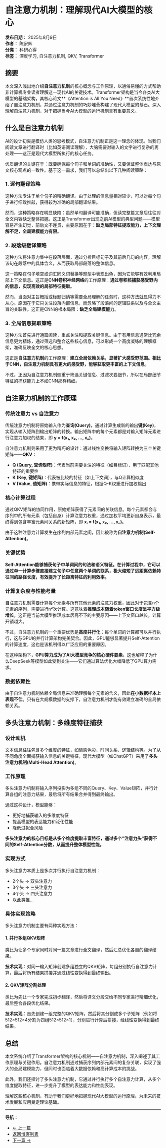 # 自注意力机制：理解现代AI大模型的核心

**发布日期：** 2025年8月9日  
**作者：** 陈家辉  
**分类：** 科研心得  
**标签：** 深度学习, 自注意力机制, QKV, Transformer

## 摘要

本文深入浅出地介绍**自注意力机制**的核心概念与工作原理，以通俗易懂的方式帮助非计算机专业读者理解这一现代AI的关键技术。Transformer架构是当今各类AI大模型的基础架构，其核心论文**《Attention is All You Need》**首次系统性地介绍了自注意力机制，并通过注意力机制的巧妙堆叠构建了现代大模型的基石。深入理解自注意力机制，对于把握当今AI大模型的运行机制具有重要意义。

## 什么是自注意力机制

AI的设计初衷是模仿人类的思考模式，自注意力机制正是这一理念的体现。当我们阅读文章进行翻译时（比如英语阅读理解），大脑需要对输入的文字进行复杂的再处理——这正是现代大模型所执行的核心任务。

优质翻译的关键在于：既要确保每个句子和单词的准确性，又要保证整体表达与原文核心观点的一致性。基于这一需求，我们可以总结出以下几种阅读策略：

### 1. 逐句翻译策略

这种方法专注于单个句子的精确翻译。由于处理的信息量相对较少，可以对每个句子进行细致推敲，获得较为准确的局部翻译结果。

然而，这种策略存在明显缺陷：虽然单句翻译可能准确，但读完整篇文章后往往对全文内容缺乏整体把握。这正是Transformer出现之前AI模型的典型问题——模型容易产生幻觉，前后文不连贯，主要原因在于：**缺乏局部特征提取能力，上下文理解不足，全局建模能力有限**。

### 2. 段落级翻译策略

这种方法将注意力集中在段落层面，通过分析目标句子及其前后几句的内容，理解该句在段落中的具体含义，从而获取局部段落的整体信息。

这一策略在句子填空或词汇同义词替换等题型中表现出色，因为它能够有效利用局部上下文信息。这正是**CNN卷积神经网络**的工作原理：**通过卷积核捕获感受野内的信息，实现高效的局部特征提取**。

然而，当面对主旨概括或标题归纳等需要全局理解的任务时，这种方法就显得力不从心。原因在于它只关注段落内部信息，而忽略了段落间的逻辑联系以及与全文主旨的关联性。这正是CNN的根本局限：**缺乏全局建模能力**。

### 3. 全局信息提取策略

这种方法首先进行通篇阅读，重点关注和提取关键信息。由于有用信息通常比冗余信息更为精炼，通过筛选和整合这些核心信息，可以形成一个高度凝练的理解框架，准确反映全文的核心思想。

这正是**自注意力机制**的工作原理：**建立全局依赖关系，显著扩大感受野范围。相比于CNN，自注意力机制具有更大的感受野，能够获取更丰富的上下文信息**。

不过，正因为自注意力机制侧重于筛选关键信息、过滤次要细节，所以在局部细节特征的捕获能力上不如CNN那样精细。

## 自注意力机制的工作原理

### 传统注意力 vs 自注意力

传统注意力机制将原始输入作为**查询(Query)**，通过计算生成新的输出**键(Key)**，实现从输入矩阵到输出矩阵的转换。输出矩阵中的每个元素都是对输入矩阵元素进行注意力加权的结果，即 **y = f(x₁, x₂, ..., xₙ)**。

自注意力机制则采用了更为精巧的设计：通过线性变换将输入矩阵转换为三个关键矩阵——**QKV**：

- **Q (Query, 查询矩阵)**：代表当前需要关注的特征（如目标词），用于匹配其他特征的重要性
- **K (Key, 键矩阵)**：代表被比较的特征（如上下文词），与Q计算相似度
- **V (Value, 值矩阵)**：携带实际信息的特征，根据Q-K权重进行加权输出

### 核心计算过程

通过QKV矩阵的协同作用，原始矩阵获得了元素间的关联信息。每个元素都会与序列中的所有元素（包括自身）计算注意力权重，通过加权平均更新自身表示，最终得到包含丰富元素间关系的新矩阵，即 **xᵢ = f(x₁, x₂, ..., xₙ)**。

由于这种注意力计算发生在序列内部元素之间，因此被称为**自注意力机制(Self-Attention)**。

### 关键优势

**Self-Attention能够捕获句子中单词间的句法和语义特征。在计算过程中，它可以通过单一计算步骤直接建立句子中任意两个单词的联系，极大缩短了远距离依赖特征间的路径长度，有效提升了长距离特征的利用效率。**

### 计算复杂度与性能考量

自注意力机制需要计算每个元素与所有其他元素的注意力权重，因此对于包含n个元素的序列，需要进行n²次计算。这意味着**推理成本随着token窗口长度呈平方级增长**，这正是当前大模型推理成本居高不下的主要原因——上下文窗口越长，计算开销越大。

不过，自注意力机制的一个重要优势是**高度并行化**：每个单词的计算都可以并行执行，这与GPU的并行计算架构完美契合。因此，GPU能够显著提升Self-Attention的计算速度，这也是该机制得以广泛应用的重要原因。

在这种架构下，**GPU算力成为了AI大模型竞争的核心硬件要素**。这也解释了为什么DeepSeek等模型如此受到关注——它们通过算法优化大幅降低了GPU算力需求。

### 数据依赖性

由于自注意力机制依赖全局信息来准确理解每个元素的含义，因此**在小数据样本上表现不佳**。只有在大规模数据的支撑下，自注意力机制才能有效建立准确的全局依赖关系。

## 多头注意力机制：多维度特征捕获

### 设计动机

文本信息往往包含多个维度的特征，如情感色彩、时间关系、逻辑结构等。为了从不同角度全面捕获输入信息的关键特征，现代大模型（如ChatGPT）采用了**多头注意力机制(Multi-Head Attention)**。

### 工作原理

多头注意力机制将输入序列投影为多组不同的Query、Key、Value矩阵，并行计算各组的注意力结果，最后将所有结果合并得到最终输出。

通过这种设计，模型能够：
- 更好地捕获输入的多维度特征
- 提高模型的表达能力和泛化性能  
- 降低过拟合风险

**多头注意力的核心目标是从多个维度提取丰富特征，通过多个"注意力头"获得不同的Self-Attention分数，从而提升整体模型性能。**

### 实现方式

多头注意力本质上是多次并行执行自注意力机制：
- 2个头 → 双头注意力
- 3个头 → 三头注意力  
- 4个头 → 四头注意力
- 以此类推...

### 具体实现策略

多头注意力机制主要有两种实现方法：

#### 1. 并行多组QKV矩阵

类比为让多个专家同时对同一篇文章进行全文翻译，然后汇总优化各自的翻译结果。

**技术实现**：对同一输入矩阵创建多组独立的QKV矩阵，每组分别执行自注意力计算，最后将所有结果拼接并通过线性变换得到最终输出。

#### 2. QKV矩阵分割处理

类比为先让一个专家完成初步翻译，然后将译文分段交给不同专家进行精细优化，最后整合各段优化结果。

**技术实现**：首先创建一组完整的QKV矩阵，然后将其分割成多个子矩阵（例如将512×512×4分割为四组512×512×1），分别进行计算后拼接，经线性变换得到最终结果。

## 总结

本文系统介绍了Transformer架构的核心机制——自注意力机制，深入阐述了其工作原理与关键作用。自注意力机制通过捕获序列内部元素间的复杂关联，实现了强大的全局建模能力，但同时也面临着大数据依赖和高计算成本的挑战。

此外，我们还探讨了多头注意力机制，它通过并行执行多个自注意力计算，从多个维度提取特征，进一步提升了模型的表达能力和性能表现。

理解这些核心机制，有助于我们更好地把握现代AI大模型的运行原理，为未来的技术发展和应用奠定理论基础。

---

**导航：**
- [← 上一篇](post4.html)
- [返回博客列表](index.html)
- [下一篇 →](post6.html)